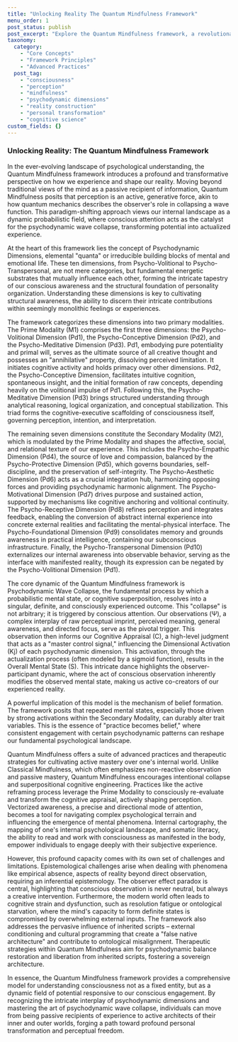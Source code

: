 ```yaml
---
title: "Unlocking Reality The Quantum Mindfulness Framework"
menu_order: 1
post_status: publish
post_excerpt: "Explore the Quantum Mindfulness framework, a revolutionary approach to understanding and shaping reality. This post delves into the psychodynamic dimensions of consciousness, the mechanics of psychodynamic wave collapse, and how conscious attention can be leveraged for profound personal transformation, moving beyond passive observation to active mastery."
taxonomy:
  category:
    - "Core Concepts"
    - "Framework Principles"
    - "Advanced Practices"
  post_tag:
    - "consciousness"
    - "perception"
    - "mindfulness"
    - "psychodynamic dimensions"
    - "reality construction"
    - "personal transformation"
    - "cognitive science"
custom_fields: {}
---
```


### Unlocking Reality: The Quantum Mindfulness Framework

In the ever-evolving landscape of psychological understanding, the Quantum Mindfulness framework introduces a profound and transformative perspective on how we experience and shape our reality. Moving beyond traditional views of the mind as a passive recipient of information, Quantum Mindfulness posits that perception is an active, generative force, akin to how quantum mechanics describes the observer's role in collapsing a wave function. This paradigm-shifting approach views our internal landscape as a dynamic probabilistic field, where conscious attention acts as the catalyst for the psychodynamic wave collapse, transforming potential into actualized experience.

At the heart of this framework lies the concept of Psychodynamic Dimensions, elemental "quanta" or irreducible building blocks of mental and emotional life. These ten dimensions, from Psycho-Volitional to Psycho-Transpersonal, are not mere categories, but fundamental energetic substrates that mutually influence each other, forming the intricate tapestry of our conscious awareness and the structural foundation of personality organization. Understanding these dimensions is key to cultivating structural awareness, the ability to discern their intricate contributions within seemingly monolithic feelings or experiences.

The framework categorizes these dimensions into two primary modalities. The Prime Modality (M1) comprises the first three dimensions: the Psycho-Volitional Dimension (Pd1), the Psycho-Conceptive Dimension (Pd2), and the Psycho-Meditative Dimension (Pd3). Pd1, embodying pure potentiality and primal will, serves as the ultimate source of all creative thought and possesses an "annihilative" property, dissolving perceived limitation. It initiates cognitive activity and holds primacy over other dimensions. Pd2, the Psycho-Conceptive Dimension, facilitates intuitive cognition, spontaneous insight, and the initial formation of raw concepts, depending heavily on the volitional impulse of Pd1. Following this, the Psycho-Meditative Dimension (Pd3) brings structured understanding through analytical reasoning, logical organization, and conceptual stabilization. This triad forms the cognitive-executive scaffolding of consciousness itself, governing perception, intention, and interpretation.

The remaining seven dimensions constitute the Secondary Modality (M2), which is modulated by the Prime Modality and shapes the affective, social, and relational texture of our experience. This includes the Psycho-Empathic Dimension (Pd4), the source of love and compassion, balanced by the Psycho-Protective Dimension (Pd5), which governs boundaries, self-discipline, and the preservation of self-integrity. The Psycho-Aesthetic Dimension (Pd6) acts as a crucial integration hub, harmonizing opposing forces and providing psychodynamic harmonic alignment. The Psycho-Motivational Dimension (Pd7) drives purpose and sustained action, supported by mechanisms like cognitive anchoring and volitional continuity. The Psycho-Receptive Dimension (Pd8) refines perception and integrates feedback, enabling the conversion of abstract internal experience into concrete external realities and facilitating the mental-physical interface. The Psycho-Foundational Dimension (Pd9) consolidates memory and grounds awareness in practical intelligence, containing our subconscious infrastructure. Finally, the Psycho-Transpersonal Dimension (Pd10) externalizes our internal awareness into observable behavior, serving as the interface with manifested reality, though its expression can be negated by the Psycho-Volitional Dimension (Pd1).

The core dynamic of the Quantum Mindfulness framework is Psychodynamic Wave Collapse, the fundamental process by which a probabilistic mental state, or cognitive superposition, resolves into a singular, definite, and consciously experienced outcome. This "collapse" is not arbitrary; it is triggered by conscious attention. Our observations (Ψ), a complex interplay of raw perceptual imprint, perceived meaning, general awareness, and directed focus, serve as the pivotal trigger. This observation then informs our Cognitive Appraisal (C), a high-level judgment that acts as a "master control signal," influencing the Dimensional Activation (Kj) of each psychodynamic dimension. This activation, through the actualization process (often modeled by a sigmoid function), results in the Overall Mental State (S). This intricate dance highlights the observer-participant dynamic, where the act of conscious observation inherently modifies the observed mental state, making us active co-creators of our experienced reality.

A powerful implication of this model is the mechanism of belief formation. The framework posits that repeated mental states, especially those driven by strong activations within the Secondary Modality, can durably alter trait variables. This is the essence of "practice becomes belief," where consistent engagement with certain psychodynamic patterns can reshape our fundamental psychological landscape.

Quantum Mindfulness offers a suite of advanced practices and therapeutic strategies for cultivating active mastery over one's internal world. Unlike Classical Mindfulness, which often emphasizes non-reactive observation and passive mastery, Quantum Mindfulness encourages intentional collapse and superpositional cognitive engineering. Practices like the active reframing process leverage the Prime Modality to consciously re-evaluate and transform the cognitive appraisal, actively shaping perception. Vectorized awareness, a precise and directional mode of attention, becomes a tool for navigating complex psychological terrain and influencing the emergence of mental phenomena. Internal cartography, the mapping of one's internal psychological landscape, and somatic literacy, the ability to read and work with consciousness as manifested in the body, empower individuals to engage deeply with their subjective experience.

However, this profound capacity comes with its own set of challenges and limitations. Epistemological challenges arise when dealing with phenomena like empirical absence, aspects of reality beyond direct observation, requiring an inferential epistemology. The observer effect paradox is central, highlighting that conscious observation is never neutral, but always a creative intervention. Furthermore, the modern world often leads to cognitive strain and dysfunction, such as resolution fatigue or ontological starvation, where the mind's capacity to form definite states is compromised by overwhelming external inputs. The framework also addresses the pervasive influence of inherited scripts – external conditioning and cultural programming that create a "false native architecture" and contribute to ontological misalignment. Therapeutic strategies within Quantum Mindfulness aim for psychodynamic balance restoration and liberation from inherited scripts, fostering a sovereign architecture.

In essence, the Quantum Mindfulness framework provides a comprehensive model for understanding consciousness not as a fixed entity, but as a dynamic field of potential responsive to our conscious engagement. By recognizing the intricate interplay of psychodynamic dimensions and mastering the art of psychodynamic wave collapse, individuals can move from being passive recipients of experience to active architects of their inner and outer worlds, forging a path toward profound personal transformation and perceptual freedom.